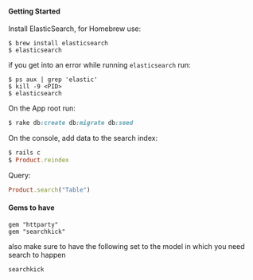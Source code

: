 #### Getting Started

Install ElasticSearch, for Homebrew use: 
```
$ brew install elasticsearch
$ elasticsearch
```

if you get into an error while running `elasticsearch` run:
```
$ ps aux | grep 'elastic'
$ kill -9 <PID>
$ elasticsearch
```

On the App root run:
```ruby
$ rake db:create db:migrate db:seed
```

On the console, add data to the search index:
```ruby
$ rails c
$ Product.reindex 
```
Query:
```ruby
Product.search("Table")
```

#### Gems to have
```
gem "httparty"
gem "searchkick"
```
also make sure to have the following set to the model in which you need search to happen
```
searchkick
```
